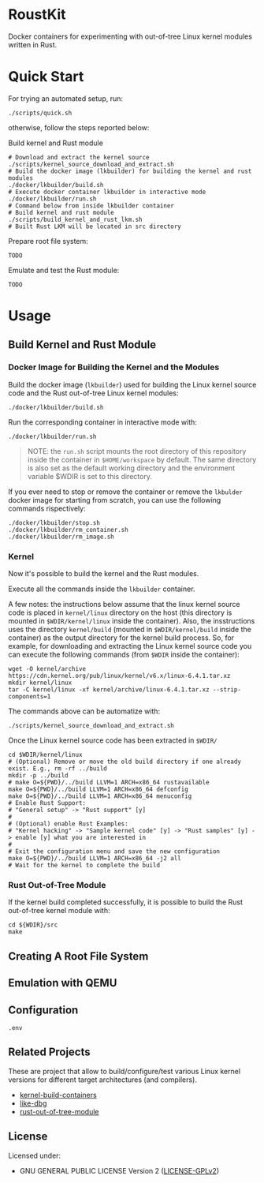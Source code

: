 # RoustKit

Docker containers for experimenting with out-of-tree Linux kernel modules
written in Rust.

# Quick Start

For trying an automated setup, run:

```
./scripts/quick.sh
```

otherwise, follow the steps reported below:

Build kernel and Rust module

```
# Download and extract the kernel source
./scripts/kernel_source_download_and_extract.sh
# Build the docker image (lkbuilder) for building the kernel and rust modules
./docker/lkbuilder/build.sh
# Execute docker container lkbuilder in interactive mode
./docker/lkbuilder/run.sh
# Command below from inside lkbuilder container
# Build kernel and rust module
./scripts/build_kernel_and_rust_lkm.sh
# Built Rust LKM will be located in src directory
```

Prepare root file system:

```
TODO
```

Emulate and test the Rust module:

```
TODO
```

# Usage

## Build Kernel and Rust Module

### Docker Image for Building the Kernel and the Modules

Build the docker image (`lkbuilder`) used for building the Linux kernel source
code and the Rust out-of-tree Linux kernel modules:

```
./docker/lkbuilder/build.sh
```

Run the corresponding container in interactive mode with:

```
./docker/lkbuilder/run.sh
```

> NOTE: the `run.sh` script mounts the root directory of this repository inside
> the container in `$HOME/workspace` by default. The same directory is also set
> as the default working directory and the environment variable $WDIR is set to
> this directory.

If you ever need to stop or remove the container or remove the `lkbulder` docker
image for starting from scratch, you can use the following commands
rispectively:

```
./docker/lkbuilder/stop.sh
./docker/lkbuilder/rm_container.sh
./docker/lkbuilder/rm_image.sh
```

### Kernel

Now it's possible to build the kernel and the Rust modules.

Execute all the commands inside the `lkbuilder` container.

A few notes: the instructions below assume that the linux kernel source code is
placed in `kernel/linux` directory on the host (this directory is mounted in
`$WDIR/kernel/linux` inside the container). Also, the insstructions
uses the directory `kernel/build` (mounted in `$WDIR/kernel/build`
inside the container) as the output directory for the kernel build process.
So, for example, for downloading and extracting the Linux kernel source code you
can execute the following commands (from `$WDIR` inside the
container):

```
wget -O kernel/archive https://cdn.kernel.org/pub/linux/kernel/v6.x/linux-6.4.1.tar.xz
mkdir kernel/linux
tar -C kernel/linux -xf kernel/archive/linux-6.4.1.tar.xz --strip-components=1
```

The commands above can be automatize with:

```
./scripts/kernel_source_download_and_extract.sh
```

Once the Linux kernel source code has been extracted in `$WDIR/`

```
cd $WDIR/kernel/linux
# (Optional) Remove or move the old build directory if one already exist. E.g., rm -rf ../build
mkdir -p ../build
# make O=${PWD}/../build LLVM=1 ARCH=x86_64 rustavailable
make O=${PWD}/../build LLVM=1 ARCH=x86_64 defconfig
make O=${PWD}/../build LLVM=1 ARCH=x86_64 menuconfig
# Enable Rust Support:
# "General setup" -> "Rust support" [y]
#
# (Optional) enable Rust Examples:
# "Kernel hacking" -> "Sample kernel code" [y] -> "Rust samples" [y] -> enable [y] what you are interested in
#
# Exit the configuration menu and save the new configuration
make O=${PWD}/../build LLVM=1 ARCH=x86_64 -j2 all
# Wait for the kernel to complete the build
```

### Rust Out-of-Tree Module

If the kernel build completed successfully, it is possible to build the Rust
out-of-tree kernel module with:

```
cd ${WDIR}/src
make
```


## Creating A Root File System

## Emulation with QEMU

## Configuration

```
.env
```


## Related Projects

These are project that allow to build/configure/test various Linux kernel
versions for different target architectures (and compilers).

- [kernel-build-containers](https://github.com/a13xp0p0v/kernel-build-containers)
- [like-dbg](https://github.com/0xricksanchez/like-dbg)
- [rust-out-of-tree-module](https://github.com/Rust-for-Linux/rust-out-of-tree-module)

## License

Licensed under:

- GNU GENERAL PUBLIC LICENSE Version 2 ([LICENSE-GPLv2](LICENSE-GPLv2))

